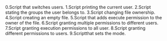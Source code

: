 0.Script that switches users.
1.Script printing the current user.
2.Script stating the groups the user belongs to.
3.Script changing file ownership.
4.Script creating an empty file.
5.Script that adds execute permission to the owner of the file.
6.Script granting multiple permissions to different users.
7.Script granting execution permissions to all user.
8.Script granting different permissions to users.
9.Scriptthat sets the mode.

